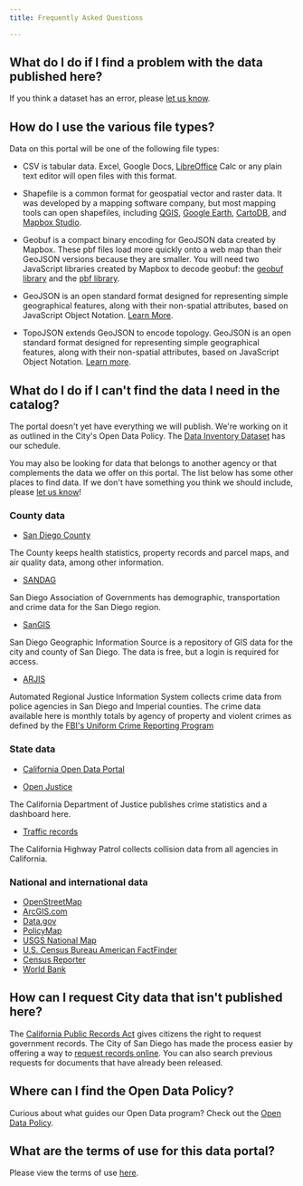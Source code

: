 ```yaml
---
title: Frequently Asked Questions

---
```


## What do I do if I find a problem with the data published here?

If you think a dataset has an error, please [let us know](mailto:data@sandiego.gov).

## How do I use the various file types?

Data on this portal will be one of the following file types:

- CSV is tabular data. Excel, Google Docs, [LibreOffice](https://www.libreoffice.org/download/download/)</a> Calc or any plain text editor will open files with this format.

- Shapefile is a common format for geospatial vector and raster data. It was developed by a mapping software company, but most mapping tools can open shapefiles, including [QGIS](http://www.qgis.org/), [Google Earth](https://www.google.com/earth/), [CartoDB](https://carto.com/signup/), and [Mapbox Studio](https://www.mapbox.com/mapbox-studio/).

- Geobuf is a compact binary encoding for GeoJSON data created by Mapbox. These pbf files load more quickly onto a web map than their GeoJSON versions because they are smaller. You will need two JavaScript libraries created by Mapbox to decode geobuf: the [geobuf library](https://github.com/mapbox/geobuf) and the [pbf library](https://github.com/mapbox/pbf).

- GeoJSON is an open standard format designed for representing simple geographical features, along with their non-spatial attributes, based on JavaScript Object Notation. [Learn More](https://geojson.io).

- TopoJSON extends GeoJSON to encode topology. GeoJSON is an open standard format designed for representing simple geographical features, along with their non-spatial attributes, based on JavaScript Object Notation. [Learn more](https://github.com/topojson/topojson).


## What do I do if I can't find the data I need in the catalog?

The portal doesn't yet have everything we will publish. We're working on it as outlined in the City's Open Data Policy. The [Data Inventory Dataset](/datasets/data-inventory/) has our schedule.

You may also be looking for data that belongs to another agency or that complements the data we offer on this portal. The list below has some other places to find data. If we don't have something you think we should include, please [let us know](mailto:data@sandiego.gov)!

### County data

- [San Diego County](http://www.sandiegocounty.gov/)

The County keeps health statistics, property records and parcel maps, and air quality data, among other information.

- [SANDAG](http://datasurfer.sandag.org/)

San Diego Association of Governments has demographic, transportation and crime data for the San Diego region.

- [SanGIS](http://www.openstreetmap.org)

San Diego Geographic Information Source is a repository of GIS data for the city and county of San Diego. The data is free, but a login is required for access.

- [ARJIS](http://crimestats.arjis.org/)

Automated Regional Justice Information System collects crime data from police agencies in San Diego and Imperial counties. The crime data available here is monthly totals by agency of property and violent crimes as defined by the [FBI's Uniform Crime Reporting Program](https://ucr.fbi.gov/)

### State data

- [California Open Data Portal](https://data.ca.gov/)

- [Open Justice](https://openjustice.doj.ca.gov/)

The California Department of Justice publishes crime statistics and a dashboard here.

- [Traffic records](http://iswitrs.chp.ca.gov/Reports/jsp/CollisionReports.jsp)

The California Highway Patrol collects collision data from all agencies in California.

### National and international data

- [OpenStreetMap](http://www.openstreetmap.org)
- [ArcGIS.com](http://www.arcgis.com/)
- [Data.gov](http://www.data.gov/)
- [PolicyMap](http://www.policymap.com/)
- [USGS National Map](http://nationalmap.gov/viewer.html)
- [U.S. Census Bureau American FactFinder](http://factfinder.census.gov/)
- [Census Reporter](http://censusreporter.org/)
- [World Bank](http://data.worldbank.org/)

## How can I request City data that isn't published here?

The [California Public Records Act](http://ag.ca.gov/publications/summary_public_records_act.pdf) gives citizens the right to request government records. The City of San Diego has made the process easier by offering a way to [request records online](http://sandiego.nextrequest.com/). You can also search previous requests for documents that have already been released.

## Where can I find the Open Data Policy?

Curious about what guides our Open Data program? Check out the [Open Data Policy](http://dockets.sandiego.gov/sirepub/view.aspx?cabinet=published_meetings&fileid=757846).

## What are the terms of use for this data portal?

Please view the terms of use [here](/terms-use/).
